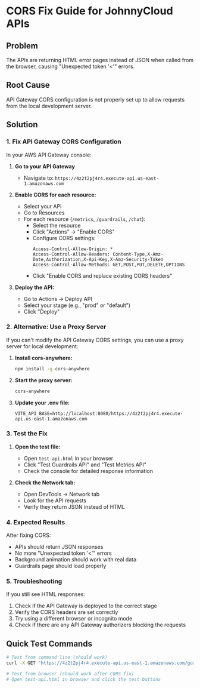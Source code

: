 # CORS Fix Guide for JohnnyCloud APIs

## Problem
The APIs are returning HTML error pages instead of JSON when called from the browser, causing "Unexpected token '<'" errors.

## Root Cause
API Gateway CORS configuration is not properly set up to allow requests from the local development server.

## Solution

### 1. Fix API Gateway CORS Configuration

In your AWS API Gateway console:

1. **Go to your API Gateway**
   - Navigate to: `https://4z2t2pj4r4.execute-api.us-east-1.amazonaws.com`

2. **Enable CORS for each resource:**
   - Select your API
   - Go to Resources
   - For each resource (`/metrics`, `/guardrails`, `/chat`):
     - Select the resource
     - Click "Actions" → "Enable CORS"
     - Configure CORS settings:
       ```
       Access-Control-Allow-Origin: *
       Access-Control-Allow-Headers: Content-Type,X-Amz-Date,Authorization,X-Api-Key,X-Amz-Security-Token
       Access-Control-Allow-Methods: GET,POST,PUT,DELETE,OPTIONS
       ```
     - Click "Enable CORS and replace existing CORS headers"

3. **Deploy the API:**
   - Go to Actions → Deploy API
   - Select your stage (e.g., "prod" or "default")
   - Click "Deploy"

### 2. Alternative: Use a Proxy Server

If you can't modify the API Gateway CORS settings, you can use a proxy server for local development:

1. **Install cors-anywhere:**
   ```bash
   npm install -g cors-anywhere
   ```

2. **Start the proxy server:**
   ```bash
   cors-anywhere
   ```

3. **Update your .env file:**
   ```
   VITE_API_BASE=http://localhost:8080/https://4z2t2pj4r4.execute-api.us-east-1.amazonaws.com
   ```

### 3. Test the Fix

1. **Open the test file:**
   - Open `test-api.html` in your browser
   - Click "Test Guardrails API" and "Test Metrics API"
   - Check the console for detailed response information

2. **Check the Network tab:**
   - Open DevTools → Network tab
   - Look for the API requests
   - Verify they return JSON instead of HTML

### 4. Expected Results

After fixing CORS:
- APIs should return JSON responses
- No more "Unexpected token '<'" errors
- Background animation should work with real data
- Guardrails page should load properly

### 5. Troubleshooting

If you still see HTML responses:
1. Check if the API Gateway is deployed to the correct stage
2. Verify the CORS headers are set correctly
3. Try using a different browser or incognito mode
4. Check if there are any API Gateway authorizers blocking the requests

## Quick Test Commands

```bash
# Test from command line (should work)
curl -X GET "https://4z2t2pj4r4.execute-api.us-east-1.amazonaws.com/guardrails/summary?framework=CIS"

# Test from browser (should work after CORS fix)
# Open test-api.html in browser and click the test buttons
```